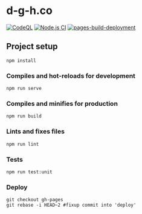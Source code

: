 # d-g-h.co
[![CodeQL](https://github.com/d-g-h/d-g-h.github.com/actions/workflows/codeql-analysis.yml/badge.svg)](https://github.com/d-g-h/d-g-h.github.com/actions/workflows/codeql-analysis.yml)
[![Node.js CI](https://github.com/d-g-h/d-g-h.github.com/actions/workflows/node.js.yml/badge.svg?branch=main)](https://github.com/d-g-h/d-g-h.github.com/actions/workflows/node.js.yml)
[![pages-build-deployment](https://github.com/d-g-h/d-g-h.github.com/actions/workflows/pages/pages-build-deployment/badge.svg?branch=gh-pages)](https://github.com/d-g-h/d-g-h.github.com/actions/workflows/pages/pages-build-deployment)
## Project setup
```
npm install
```

### Compiles and hot-reloads for development
```
npm run serve
```

### Compiles and minifies for production
```
npm run build
```

### Lints and fixes files
```
npm run lint
```

### Tests
```
npm run test:unit
```

### Deploy
```
git checkout gh-pages
git rebase -i HEAD~2 #fixup commit into 'deploy'
```
